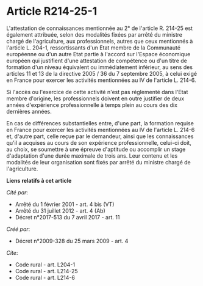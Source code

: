 # Article R214-25-1

L'attestation de connaissances mentionnée au 2° de l'article R. 214-25 est également attribuée, selon des modalités fixées
par arrêté du ministre chargé de l'agriculture, aux professionnels, autres que ceux mentionnés à l'article L. 204-1,
ressortissants d'un Etat membre de la Communauté européenne ou d'un autre Etat partie à l'accord sur l'Espace économique
européen qui justifient d'une attestation de compétence ou d'un titre de formation d'un niveau équivalent ou immédiatement
inférieur, au sens des articles 11 et 13 de la directive 2005 / 36 du 7 septembre 2005, à celui exigé en France pour exercer
les activités mentionnées au IV de l'article L. 214-6. 

Si l'accès ou l'exercice de cette activité n'est pas réglementé dans l'Etat membre d'origine, les professionnels doivent en
outre justifier de deux années d'expérience professionnelle à temps plein au cours des dix dernières années. 

En cas de différences substantielles entre, d'une part, la formation requise en France pour exercer les activités mentionnées
au IV de l'article L. 214-6 et, d'autre part, celle reçue par le demandeur, ainsi que les connaissances qu'il a acquises au
cours de son expérience professionnelle, celui-ci doit, au choix, se soumettre à une épreuve d'aptitude ou accomplir un stage
d'adaptation d'une durée maximale de trois ans. Leur contenu et les modalités de leur organisation sont fixés par arrêté du
ministre chargé de l'agriculture.

**Liens relatifs à cet article**

_Cité par_:

  - Arrêté du 1 février 2001 - art. 4 bis (VT)
  - Arrêté du 31 juillet 2012 - art. 4 (Ab)
  - Décret n°2017-513 du 7 avril 2017 - art. 11

_Créé par_:

  - Décret n°2009-328 du 25 mars 2009 - art. 4

_Cite_:

  - Code rural - art. L204-1
  - Code rural - art. L214-25
  - Code rural - art. L214-6
